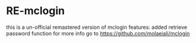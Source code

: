 # RE-mclogin
this is a un-official remastered version of mclogin
features: added retrieve password function
for more info go to https://github.com/molaeiali/mclogin
